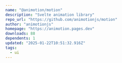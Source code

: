 ```yaml
---
name: "@animotion/motion"
description: "Svelte animation library"
repo_url: "https://github.com/animotionjs/motion"
author: "animotionjs"
homepage: "https://animotion.pages.dev"
downloads: 88
dependents: 1
updated: "2025-01-22T10:51:32.916Z"
tags: 
  - ui
---
```

